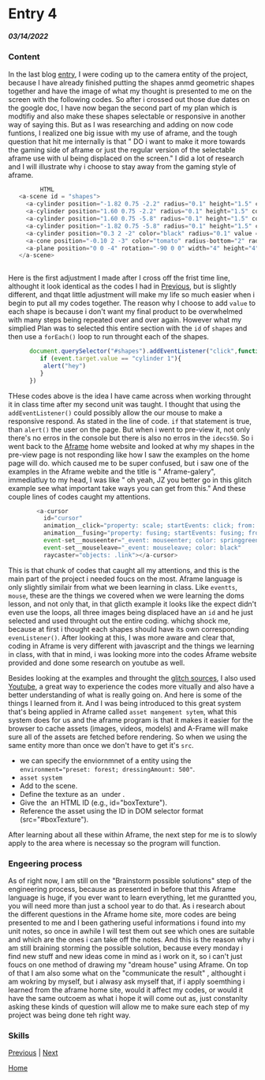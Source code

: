 # Entry 4
##### 03/14/2022
### Content
 In the last blog [entry](entry03.md), I were coding up to the camera entity of the project, because I have already finished putting the shapes anmd geometric shapes together and have the image of what my thought is presented to me on the screen with the following codes. So after i crossed out those due dates on the google doc, I have now began the second part of my plan which is modtifiy and also make these shapes selectable or responsive in another way of saying this. But as I was researching and adding on now code funtions, I realized one big issue with my use of aframe, and the tough question that hit me internally is that " DO i want to make it more towards the gaming side of aframe or just the regular version of the selectable aframe use with ul being displaced on the screen." I did a lot of research and I will illustrate why i choose to stay away from the gaming style of aframe.
 
 ```js
          HTML 
    <a-scene id = "shapes">
      <a-cylinder position="-1.82 0.75 -2.2" radius="0.1" height="1.5" color="#FFC65D" value = "cylinder1"></a-cylinder>
      <a-cylinder position="1.60 0.75 -2.2" radius="0.1" height="1.5" color="#FFC65D" value = "cylinder2"></a-cylinder>
      <a-cylinder position="1.60 0.75 -5.8" radius="0.1" height="1.5" color="#FFC65D" value = "cylinder3"></a-cylinder>
      <a-cylinder position="-1.82 0.75 -5.8" radius="0.1" height="1.5" color="#FFC65D" value = "cylinder4"></a-cylinder>
      <a-cylinder position="0.3 2 -2" color="black" radius="0.1" value = "cylinder5"></a-cylinder>
      <a-cone position="-0.10 2 -3" color="tomato" radius-bottom="2" radius-top="0" value = "cone1"></a-cone>
      <a-plane position="0 0 -4" rotation="-90 0 0" width="4" height="4" color="#7BC8A4" value = "plane1"></a-plane>
    </a-scene>        
        
 ```
Here is the first adjustment I made after I cross off the frist time line, althought it look identical as the codes I had in [Previous](entry03.md), but is slightly different, and thqat little adjustment will make my life so much easier when i begin to put all my codes together. The reason why I choose to add `value` to each shape is because i don't want my final product to be overwhelmed with many steps being repeated over and over again. However what my simplied Plan was to selected this entire section with the `id` of `shapes` and then use a `forEach()` loop to run throught each of the shapes.

```js
      document.querySelector("#shapes").addEventListener("click",function(event){
         if (event.target.value == "cylinder 1"){
          alert("hey")
         }
      })   

```

THese codes above is the idea I have came across when working throught it in class time after my second unit was taught. I thought that using the `addEventListener()` could possibly allow the our mouse to make a responsive respond. As stated in the line of code. `if` that statement is true, than  `alert()` the user on the page. But when i went to pre-view it, not only there's no erros in the console but there is also no erros in the `idecs50`. So i went back to the [Aframe](https://aframe.io/) home website and looked at why my shapes in the pre-view page is not responding like how I saw the examples on the home page will do. which caused me to be super confused, but i saw one of the examples in the Aframe webite and the title is " Aframe-galery", immediatluy to my head, I was like " oh yeah, JZ you better go in this glitch example see what important take ways you can get from this."  And these couple lines of codes caught my attentions.

```js
        <a-cursor
          id="cursor"
          animation__click="property: scale; startEvents: click; from: 0.1 0.1 0.1; to: 1 1 1; dur: 150"
          animation__fusing="property: fusing; startEvents: fusing; from: 1 1 1; to: 0.1 0.1 0.1; dur: 1500"
          event-set__mouseenter="_event: mouseenter; color: springgreen"
          event-set__mouseleave="_event: mouseleave; color: black"
          raycaster="objects: .link"></a-cursor>
```

This is that chunk of codes that caught all my attentions, and this is the main part of the project i needed foucs on the most. Aframe language is only slightly similair from what we been learning in class. Like `eventts`, `mouse`, these are the things we covered when we were learning the doms lesson, and not only that, in that glicth example it looks like the expect didn't even use the loops, all three images being displaced have an `id` and he just selected and used throught out the entire coding. whichg shock me, because at first i thought each shapes should have its own corresponding `evenListener()`. 
After looking at this, I was more aware and clear that, coding in Aframe is very different with javascript and the things we learning in class, with that in mind, i was looking more into the codes Aframe website provided and done some research on youtube as well.

Besides looking at the examples and throught the [glitch sources](https://glitch.com/~aframe-gallery), I also used [Youtube](https://www.youtube.com/watch?v=cS8uGfd_oG8), a great way to experience the codes more vitually and also have a better understanding of what is really going on. And here is some of the things I learned from it. And I was being introduced to this great system that's being applied in Aframe called `asset mangement sytem`, what this system does for us and the aframe program is that it makes it easier for the browser to cache assets (images, videos, models) and A-Frame will make sure all of the assets are fetched before rendering. So when we using the same entity more than  once we don't have to get it's `src`. 
* we can specify the enviornmnet of a entity using the `environment="preset: forest; dressingAmount: 500"`.
* `asset system`
* Add <a-assets> to the scene.
* Define the texture as an <img> under <a-assets>.
* Give the <img> an HTML ID (e.g., id="boxTexture").
* Reference the asset using the ID in DOM selector format (src="#boxTexture").
 
 After learning about all these within Aframe, the next step for me is to slowly apply to the area where is necessay so the program will function.
 
 ### Engeering process
 As of right now, I am still on the "Brainstorm possible solutions" step of the engineering process, because as presented in before that this Aframe language is huge, if you ever want to learn everything, let me gurantted you, you will need more than just a school year to do that. As i research about the different questions in the Aframe home site, more codes are being presented to me and I been gathering useful informations i found into my unit notes, so once in awhile I will test them out see which ones are suitable and which are the ones i can take off the notes. And this is the reason why i am still braining storming the possible solution, because every monday i find new stuff and new ideas come in mind as i work on it, so i can't just foucs on one method of drawing my "dream house" using Aframe. On top of that I am also some what on the "communicate the result" , althought i am wokring by myself, but i alwasy ask myself that, if i apply soemthing i learned from the aframe home site, would it affect my codes, or would it have the same outcoem as what i hope it will come out as, just constanlty asking these kinds of question will allow me to make sure each step of my project was being done teh right way.
 
 ### Skills






[Previous](entry03.md) | [Next](entry05.md)

[Home](../README.md)
